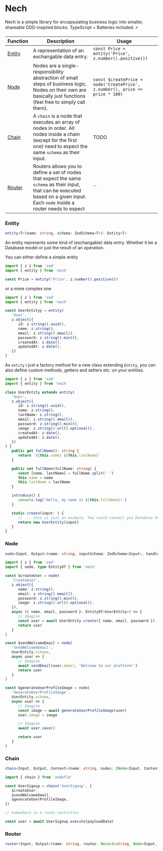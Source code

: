 # Nech

Nech is a simple library for encapsulating business logic into smaller, shareable DDD-inspired blocks. TypeScript + Batteries included. ⚡️

| Function          | Description                                                                                                                                                                        | Usage                                                                        |
| ----------------- | ---------------------------------------------------------------------------------------------------------------------------------------------------------------------------------- | ---------------------------------------------------------------------------- |
| [Entity](#entity) | A representation of an exchangable data entry.                                                                                                                                     | `const Price = entity('Price', z.number().positive())`                       |
| [Node](#node)     | Nodes are a single-responsibility abstraction of small steps of business logic. Nodes on their own are basically just functions (feel free to simply call them).                   | `const $createPrice = node('CreatePrice', z.number(), price => price * 100)` |
| [Chain](#chain)   | A `chain` is a node that executes an array of nodes in order. All nodes inside a chain (except for the first one) need to expect the same `schema` as their input.                 | TODO                                                                         |
| [Router](#router) | Routers allows you to define a set of nodes that expect the same `schema` as their input, that can be executed based on a given input. Each `node` inside a router needs to expect | ``                                                                           |

### Entity

```typescript
entity<T>(name: string, schema: ZodSchema<T>): Entity<T>
```

An entity represents some kind of (exchangable) data entry. Whether it be a Database model or just the result of an operation.

You can either define a simple entity

```typescript
import { z } from 'zod'
import { entity } from 'nech'

const Price = entity('Price', z.number().positive())
```

or a more complex one

```typescript
import { z } from 'zod'
import { entity } from 'nech'

const UserEntityy = entity(
   'User',
   z.object({
      id: z.string().uuid(),
      name: z.string(),
      email: z.string().email(),
      password: z.string().min(8),
      createdAt: z.date(),
      updatedAt: z.date(),
   })
)
```

As `entity` i just a factory method for a new class extending `Entity`, you can also define custom methods, getters and setters etc. on your entities.

```typescript
import { z } from 'zod'
import { entity } from 'nech'

class UserEntity extends entity(
   'User',
   z.object({
      id: z.string().uuid(),
      name: z.string(),
      lastName: z.string(),
      email: z.string().email(),
      password: z.string().min(8),
      image: z.string().url().optional(),
      createdAt: z.date(),
      updatedAt: z.date(),
   })
) {
   public get fullName(): string {
      return `${this.name} ${this.lastName}`
   }

   public set fullName(fullName: string) {
      const [name, lastName] = fullName.split(' ')
      this.name = name
      this.lastName = lastName
   }

   introduce() {
      console.log(`Hello, my name is ${this.fullName}!`)
   }

   static create(input: ) {
      // ... this is just an example. You could connect you Database here and create a new user.
      return new UserEntity(input)
   }
}
```

### Node

```typescript
node<Input, Output>(name: string, inputSchema: ZodSchema<Input>, handler: ((input: Input): Output)): Node<Input, Output>
```

```typescript
import { z } from 'zod'
import { node, type EntityOf } from 'nech'

const $createUser = node(
   'CreateUser',
   z.object({
      name: z.string(),
      email: z.string().email(),
      password: z.string().min(8),
      image: z.string().url().optional(),
   }),
   async ({ name, email, password }: EntityOf<UserEntity>) => {
      // Imagine
      const user = await UserEntity.create({ name, email, password })
      return user
   }
)

const $sendWelcomeEmail = node(
   'SendWelcomeEmail',
   UserEntity.schema,
   async user => {
      // Imagine
      await sendEmail(user.email, 'Welcome to our platform!')
      return user
   }
)

const $generateUserProfileImage = node(
   'GenerateUserProfileImage',
   UserEntity.schema,
   async user => {
      // Imagine
      const image = await generateUserProfileImage(user)
      user.image = image

      // Imagine
      await user.save()

      return user
   }
)
```

### Chain

```typescript
chain<Input, Output, Context>(name: string, nodes: [Node<Input, Context>, ...Node<Context, Context>, Node<Context, Output>]): Chain<Input, Output, Context>
```

```typescript
import { chain } from 'nodeflo'

const UserSignup = chain('UserSignup', [
   $createUser,
   $sendWelcomeEmail,
   $generateUserProfileImage,
])

// Somewhere in a route controller

const user = await UserSignup.execute(payloadData)
```

### Router

```typescript
router<Input, Output>(name: string, routes: Record<string, Node<Input, Output>>): Router<Input, Output>
```
